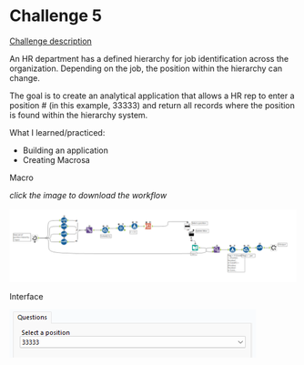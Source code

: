 # Challenge 5

[Challenge description](https://community.alteryx.com/t5/Weekly-Challenges/Challenge-1-Join-to-Range/m-p/36621/highlight/true#M25)

An HR department has a defined hierarchy for job identification across the organization. Depending on the job, the position within the hierarchy can change.

The goal is to create an analytical application that allows a HR rep to enter a position # (in this example, 33333) and return all records where the position is found within the hierarchy system.

What I learned/practiced:
* Building an application
* Creating Macrosa

Macro

<i>click the image to download the workflow</i><br>
<br>
<a href="Challenge_5_solution.yxzp">
<img src="Challenge 5 Macro.png" alt="Alteryx macro">
</a>

Interface

<a>
<img src="Challenge 5 Interface.png" alt="Alteryx interface">
</a>

